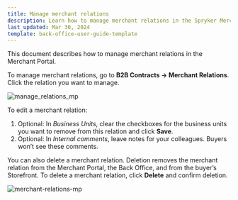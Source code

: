 ```yaml
---
title: Manage merchant relations
description: Learn how to manage merchant relations in the Spryker Merchant portal for your Spryker Marketplace projects.
last_updated: Mar 30, 2024
template: back-office-user-guide-template
---
```


This document describes how to manage merchant relations in the Merchant Portal.

To manage merchant relations, go to **B2B Contracts -> Merchant Relations**. Click the relation you want to manage.

![manage_relations_mp](https://spryker.s3.eu-central-1.amazonaws.com/docs/pbc/all/merchant-management/merchant-relations-in-merchant-portal/manage-merchant-relations/merchant-relations-mp.png)

To edit a merchant relation:

1. Optional: In *Business Units*, clear the checkboxes for the business units you want to remove from this relation and click **Save**.
2. Optional: In *Internal comments*, leave notes for your colleagues. Buyers won’t see these comments.

You can also delete a merchant relation. Deletion removes the merchant relation from the Merchant Portal, the Back Office, and from the buyer’s Storefront. To delete a merchant relation, click **Delete** and confirm deletion.

![merchant-relations-mp](https://spryker.s3.eu-central-1.amazonaws.com/docs/pbc/all/merchant-management/merchant-relations-in-merchant-portal/manage-merchant-relations/mp-relation-details.png)

